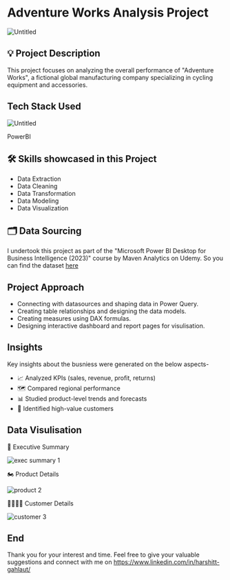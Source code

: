 # Adventure Works Analysis Project

![Untitled](https://github.com/harshitgahlaut/Adventure_Works_Project_PowerBI/assets/142779836/74ae68b8-59fa-411b-97e5-c431b7cd6860)

## :bulb: Project Description

This project focuses on analyzing the overall performance of "Adventure Works", a fictional global manufacturing company specializing in cycling equipment and accessories.

## Tech Stack Used

![Untitled](https://github.com/harshitgahlaut/Adventure_Works_Project_PowerBI/assets/142779836/36ed481d-3352-4434-87fd-09781e9ae7bd)

PowerBI

## 🛠️ Skills showcased in this Project

- Data Extraction
- Data Cleaning
- Data Transformation
- Data Modeling
- Data Visualization

## 🗂️ Data Sourcing

I undertook this project as part of the "Microsoft Power BI Desktop for Business Intelligence (2023)" course by Maven Analytics on Udemy. So you can find the dataset [here](https://www.udemy.com/course/microsoft-power-bi-up-running-with-power-bi-desktop/)

## Project Approach
- Connecting with datasources and shaping data in Power Query.
- Creating table relationships and designing the data models.
- Creating measures using DAX formulas.
- Designing interactive dashboard and report pages for visulisation.

## Insights

Key insights about the busniess were generated on the below aspects-

- 📈 Analyzed KPIs (sales, revenue, profit, returns)
- 🗺️ Compared regional performance
- 📊 Studied product-level trends and forecasts
- 🎯 Identified high-value customers

## Data Visulisation

:page_with_curl: Executive Summary

![exec summary 1](https://github.com/harshitgahlaut/Adventure_Works_Project_PowerBI/assets/142779836/96ec2860-1121-4ee4-9ddf-dcc2c0de50b6)

:motorcycle: Product Details<br>

![product 2](https://github.com/harshitgahlaut/Adventure_Works_Project_PowerBI/assets/142779836/e1da7b6b-ac83-48f9-9dd4-32c9cc3a0b7b)

:family_man_woman_girl_boy: Customer Details<br>

![customer 3](https://github.com/harshitgahlaut/Adventure_Works_Project_PowerBI/assets/142779836/388e27f3-9ff4-4d05-8e00-487feb4f5fdd)

## End
Thank you for your interest and time. Feel free to give your valuable suggestions and connect with me on https://www.linkedin.com/in/harshitt-gahlaut/
